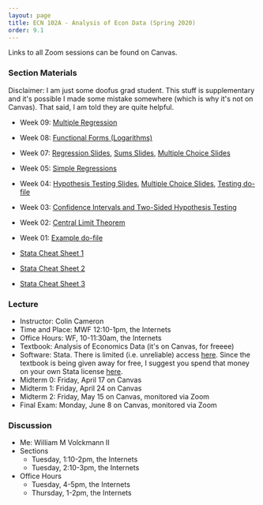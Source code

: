 ```yaml
---
layout: page
title: ECN 102A - Analysis of Econ Data (Spring 2020)
order: 9.1
---
```


Links to all Zoom sessions can be found on Canvas.


### Section Materials
Disclaimer: I am just some doofus grad student. This stuff is
supplementary and it's possible I made some mistake somewhere (which is why
it's not on Canvas). That said, I am told they are quite helpful.

* Week 09: [Multiple Regression](102-multipleregression.pdf)
* Week 08: [Functional Forms (Logarithms)](102-functionalforms.pdf)
* Week 07: [Regression Slides](week7_regression.pdf), [Sums Slides](week7_SS.pdf), [Multiple Choice Slides](week7_multiplechoice.pdf)
* Week 05: [Simple Regressions](102-simpleregressions.pdf)
* Week 04: [Hypothesis Testing Slides](week4_testing.pdf), [Multiple Choice Slides](week4_multiplechoice.pdf), [Testing do-file](week4_testing.do)
* Week 03: [Confidence Intervals and Two-Sided Hypothesis Testing](102-CI_htest_pvalue.pdf)
* Week 02: [Central Limit Theorem](102-CLT.pdf)
* Week 01: [Example do-file](week1_example.do)

* [Stata Cheat Sheet 1](102-stata-01.pdf)
* [Stata Cheat Sheet 2](102-stata-02.pdf)
* [Stata Cheat Sheet 3](102-stata-03.pdf)


### Lecture
* Instructor: Colin Cameron
* Time and Place: MWF 12:10-1pm, the Internets
* Office Hours: WF, 10-11:30am, the Internets
* Textbook: Analysis of Economics Data (it's on Canvas, for freeee)
* Software: Stata. There is limited (i.e. unreliable) access [here](https://virtuallab.ucdavis.edu/). Since the textbook is being given away for free, I suggest you spend that money on your own Stata license [here](https://www.stata.com/order/new/edu/gradplans/student-pricing/).
* Midterm 0: Friday, April 17 on Canvas
* Midterm 1: Friday, April 24 on Canvas
* Midterm 2: Friday, May 15 on Canvas, monitored via Zoom
* Final Exam: Monday, June 8 on Canvas, monitored via Zoom


### Discussion
* Me: William M Volckmann II
* Sections
  * Tuesday, 1:10-2pm, the Internets
  * Tuesday, 2:10-3pm, the Internets
* Office Hours
  * Tuesday, 4-5pm, the Internets
  * Thursday, 1-2pm, the Internets
